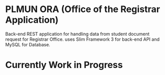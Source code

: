 # PLMUN ORA (Office of the Registrar Application)

Back-end REST application for handling data from student document request for Registrar Office.
uses Slim Framework 3 for back-end API and MySQL for Database.

# Currently Work in Progress
